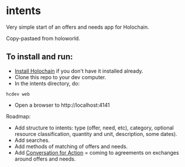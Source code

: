 # intents

Very simple start of an offers and needs app for Holochain.

Copy-pastaed from holoworld.

## To install and run:

* [Install Holochain](https://developer.holochain.org/Install_Holochain) if you don't have it installed already.
* Clone this repo to your dev computer.
* In the intents directory, do:
```
hcdev web
```
* Open a browser to http://localhost:4141

Roadmap:

* Add structure to intents: type (offer, need, etc), category, optional resource classification, quantity and unit, description, some dates).
* Add searches.
* Add methods of matching of offers and needs.
* Add [Conversation for Action](https://www.valueflo.ws/introduction/cfa.html) = coming to agreements on exchanges around offers and needs.